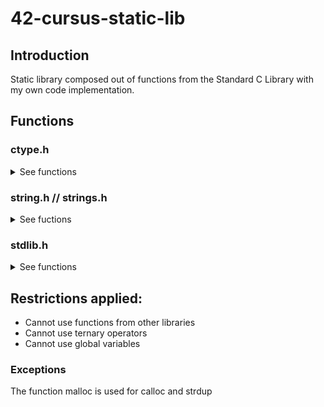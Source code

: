 # 42-cursus-static-lib

## Introduction
Static library composed out of functions from the Standard C Library with my own code implementation.

## Functions
### ctype.h
<details>
<summary>See functions</summary>

#### isalnum
<details open>
<summary>Description</summary>
    Checks for an alphanumeric character, it is equivalent to (isalpha(c) || isdigit(c)).
</details>
		
#### isalpha
<details open>
<summary>Description</summary>
    Checks  for  an  alphabetic  character; either upper or lower case
</details>

#### isdigit
<details open>
<summary>Description</summary>
    Checks for a digit (0 through 9).
</details>

#### isascii
<details open>
<summary>Description</summary>
    Checks whether c is a 7-bit unsigned char value that fits into the ASCII character set.
</details>

#### isprint
<details open>
<summary>Description</summary>
    Checks for any printable character including space.
</details>

#### toupper
<details open>
<summary>Description</summary>
</details>

#### tolower
<details open>
<summary>Description</summary>
</details>

</details>

### string.h // strings.h
<details>
<summary>See fuctions</summary>
	
#### bzero
#### memchr
#### memcmp
#### memcpy
#### memmove
#### memset
#### strlcat
#### strlcpy
#### strlen
#### strchr
#### strnstr
#### strncmp
#### strrchr
#### strup
</details>

### stdlib.h
<details>
<summary>See functions</summary>
	
#### atoi
#### calloc
</details>

## Restrictions applied:
- Cannot use functions from other libraries
- Cannot use ternary operators
- Cannot use global variables
### Exceptions
The function malloc is used for calloc and strdup

	
